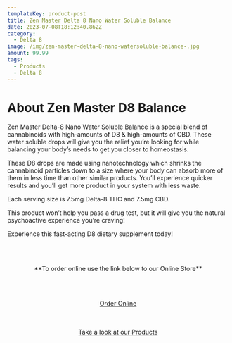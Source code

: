 ```yaml
---
templateKey: product-post
title: Zen Master Delta 8 Nano Water Soluble Balance
date: 2023-07-08T18:12:40.862Z
category:
  - Delta 8
image: /img/zen-master-delta-8-nano-watersoluble-balance-.jpg
amount: 99.99
tags:
  - Products
  - Delta 8
---
```

# **About Zen Master D8 Balance**

Zen Master Delta-8 Nano Water Soluble Balance is a special blend of cannabinoids with high-amounts of D8 & high-amounts of CBD. These water soluble drops will give you the relief you’re looking for while balancing your body’s needs to get you closer to homeostasis.

These D8 drops are made using nanotechnology which shrinks the cannabinoid particles down to a size where your body can absorb more of them in less time than other similar products. You’ll experience quicker results and you’ll get more product in your system with less waste.

Each serving size is 7.5mg Delta-8 THC and 7.5mg CBD.

This product won’t help you pass a drug test, but it will give you the natural psychoactive experience you’re craving!

Experience this fast-acting D8 dietary supplement today!

<br><br>

<Center>

\*\*To order online use the link below to our Online Store\*\*

<br><br>

<Center><a class="link-view-more-products" target="_blank" href="https://capitalcbd.shop/product/zen-master-delta-8-nano-water-soluble-balance/">Order Online</a></

<br><br><br>

<Center><a class="link-view-more-products" target="_blank" href="https://capitalamericanshaman.com/products">Take a look at our Products</a></Center>

<br><br>